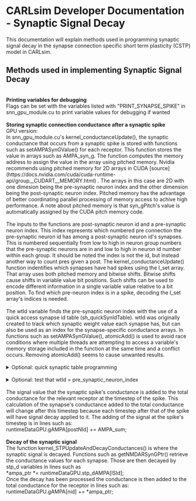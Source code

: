 CARLsim Developer Documentation - Synaptic Signal Decay
=============================

This documentation will explain methods used in programming synaptic signal decay in the synapse connection specific short term plasticity (CSTP) model in CARLsim.

Methods used in implementing Synaptic Signal Decay
----------------
<br>
<b>Printing variables for debugging</b><br>
Flags can be set with the variables listed with "PRINT_SYNAPSE_SPIKE" in snn_gpu_module.cu to print variable values for debugging if wanted<br>
<br>
<b>Storing synaptic connection conductance after a synaptic spike</b><br>
GPU version:<br>
In snn_gpu_module.cu's kernel_conductanceUpdate(), the synaptic conductance that occurs from a synaptic spike is stored with functions such as setAMPASynGValue() for each receptor. This function stores the value in arrays such as AMPA_syn_g. The function computes the memory address to assign the value in the array using pitched memory. Nvidia recommends using pitched memory for 2D arrays in CUDA [source](https://docs.nvidia.com/cuda/cuda-runtime-api/group__CUDART__MEMORY.html) . The arrays in this case are 2D with one dimesion being the pre-synaptic neuron index and the other dimension being the post-synaptic neuron index. Pitched memory has the advantage of better coordinating parallel processing of memory access to achive high performance. A note about pitched memory is that syn_gPitch's value is automatically assigned by the CUDA pitch memory code.<br>
<br>
The inputs to the functions are post-synaptic neuron id and a pre-synaptic neuron index. This index represents which numbered pre connection the pre-synaptic neuron id has among a post-synaptic neuron id's synapses. This is numbered sequentially from low to high in neuron group numbers that the pre-synaptic neurons are in and low to high in neuron id number within each group. It should be noted the index is not the id, but instead another way to count pres given a post. The kernel_conductanceUpdate() function indentifies which synapses have had spikes using the I_set array. That array uses both pitched memory and bitwise shifts. Bitwise shifts cause shifts in variable value bit positions. Such shifts can be used to encode different information in a single variable value relative to a bit position. To find which pre-neuron index is in a spike, decoding the I_set array's indices is needed.<br>
<br>
The wtId variable finds the pre-synaptic neuron index with the use of a quick access synapse id table (sh_quickSynIdTable). wtId was originally created to track which synaptic weight value each synapse has, but can also be used as an index for the synapse-specific conductance arrays. In functions such as setAMPASynGValue(), atomicAdd() is used to avoid race conditions where multiple threads are attempting to access a variable's memory storage included in the function at the same time and a conflict occurs. Removing atomicAdd() seems to cause unwanted results.<br>
<br>
<details>
<summary>Optional: quick synaptic table programming</summary>
A sequence of bits is used to denote firing of a synapse. The position of the fired neuron can be found with the use of the quickSynIdTable array. Values in I_set can be processed through a sh_quickSynIdTable array based on quickSynIdTableGPU array to detect the neuron's position. Bit shift operations are used in the array values. Examples of values, as seen in snn_gpu_module.cu's code comments are:<br>
index |   cnt<br>
0000000 | 0<br>
0000001 | 0<br>
0000010 | 1<br>
0100000 | 5<br>
0110000 | 4<br>
<br>
In the initQuickSynIdTable() function, a bitwise operator is used to create quickSynIdTable indices. This is the "x & 1" operation where x is "i >> cnt" and i is an index of a loop starting at 1 up to the size of the quickSynIdTable array. "i >> cnt" bitwise shifts i by cnt bits to the right. The "x & 1" operation produces a value that is 1 or 0, depending on the least significant bit of x [source](https://stackoverflow.com/questions/38922606/what-is-x-1-and-x-1) . "least significant" seems to mean the bit furthest to the right in the variable value. If the last bit (least significant bit) is 1, the result is 1, otherwise it is 0.<br>
<br>
Therefore, as the value examples above show,<br>
(0000001 >> 1) & 1 = 0<br>
(0000010 >> 1) & 1 = 1<br>
(0100000 >> 5) & 1 = 1<br>
(0110000 >> 4) & 1 = 1<br>
note how cnt in the calculated examples here match cnt in the example table above. The maximum size of cnt is 7, which matches the number of bits in each value in the example table. See [reference](https://en.wikipedia.org/wiki/Bit_numbering) for some further info. Somehow a loop involving cnt is used to decode which neuron position a spike has occured in and find wtId. <br>
<br>
The NUM_THREADS in snn_gpu_module.cu was defined as 128. Max size of a 7 bit integer, 1111111, is 127, but if 0 is considered a value, there are 128 values that can be represented in a 7 bit int. This is also found by 2^7=128. sh_quickSynIdTable is built through a loop (up to 256 indices) using "i + threadIdx.x" as its array index. In C++, a standard int has 16 bits. The author of this page guesses the number of synapse firing bits encoded in each int value in I_set is related to these bit values.<br>
<br>
For every post neuron, there are maxNumPreSynN/32.0f array indices stored in the I_set array for pre neurons. This indicates that each array index for a pre neuron contains a value that can represent the synapse firing bits for at least 32 synapses. This is understood given maxNumPreSynN representing the most pres that a post can have, and for enough [pre,post] indeces to exist given the memory allocation, each indexed value must represent at least 32 synapses with a total of maxNumPreSynN/32.0f per index.<br>
<br>
With the standard int size having 16 bits, and each bit per se representing one synapse firing bit with the bit shift operation described above, it is unclear how each int could encode up to 32 synapse firing bits. However, somehow perhaps each int represents more synapse firing bits than its total number of bits.<br>
<br>
Note: the author of this page is unsure how all the details work with the use of the bitwise shifting to find neuron position but finds the neuron position returned with wtId can be used to track what pre-synaptic neuron index had a synaptic spike. More details could be added to this documentation in the future if it is further understood.<br>
</details><br>
<details>
<summary>Optional: test that wtId = pre_synaptic_neuron_index</summary>
Confirming wtID is equal to the pre-synaptic neuron index can be done if wanted by creating a loop through all pre indices given a post and using GET_CONN_NEURON_ID() to ensure wtId == pre_neuron_index. For example:<br>
.. code-block:: cpp

	for (int j2 = 0; j2 < lmt; j2++) {
		synInfo2 = runtimeDataGPU.preSynapticIds[cum_pos + j2];
		preNId2 = GET_CONN_NEURON_ID(synInfo2);
		if (preNId == preNId2) {
			preIndex = j2;
			if (preIndex != wtId) {
				printf("mismatch found: post:%d preindex:%d wtId:%d\n",postNId,preIndex,wtId);
			}
		}
	}
</details><br>
The signal value that the synaptic spike's conductance is added to the total conductance for the relevant receptor at the timestep of the spike. This calculation of the synapse's conductance added to the total conductance will change after this timestep because each timestep after that of the spike will have signal decay applied to it. The adding of the signal at the spike's timestep is in lines such as:<br>
runtimeDataGPU.gAMPA[postNId] += AMPA_sum;<br>
<br>
<b>Decay of the synaptic signal</b><br>
The function kernel_STPUpdateAndDecayConductances() is where the synaptic signal is decayed. Functions such as getNMDARSynGPtr() retrieve the conductance values for each synapse. Those are then decayed by stp_d variables in lines such as<br>
*ampa_ptr *= runtimeDataGPU.stp_dAMPA[lSId];<br>
Once the decay has been processed the conductance is then added to the total conductance for the receptor in lines such as:<br>
runtimeDataGPU.gAMPA[nid] += *ampa_ptr;<br>
